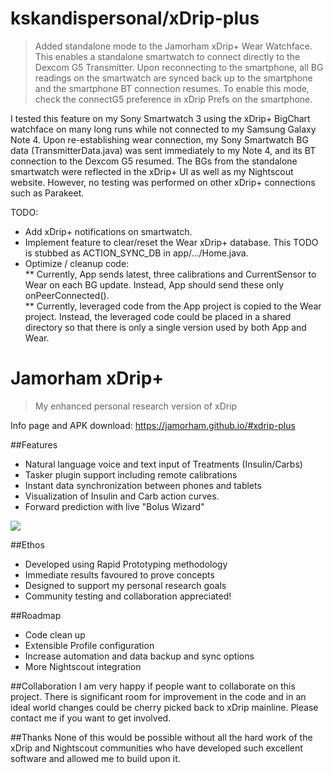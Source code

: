 # kskandispersonal/xDrip-plus
> Added standalone mode to the Jamorham xDrip+ Wear Watchface.  This enables a standalone smartwatch to connect directly to the Dexcom G5 Transmitter.  Upon reconnecting to the smartphone, all BG readings on the smartwatch are synced back up to the smartphone and the smartphone BT connection resumes.  To enable this mode, check the connectG5 preference in xDrip Prefs on the smartphone.

I tested this feature on my Sony Smartwatch 3 using the xDrip+ BigChart watchface on many long runs while not connected to my Samsung Galaxy Note 4.  Upon re-establishing wear connection, my Sony Smartwatch BG data (TransmitterData.java) was sent immediately to my Note 4, and its BT connection to the Dexcom G5 resumed.  The BGs from the standalone smartwatch were reflected in the xDrip+ UI as well as my Nightscout website.  However, no testing was performed on other xDrip+ connections such as Parakeet.

TODO:
* Add xDrip+ notifications on smartwatch.
* Implement feature to clear/reset the Wear xDrip+ database.  This TODO is stubbed as ACTION_SYNC_DB in app/.../Home.java.
* Optimize / cleanup code:  
** Currently, App sends latest, three calibrations and CurrentSensor to Wear on each BG update.  Instead, App should send these only onPeerConnected().    
** Currently, leveraged code from the App project is copied to the Wear project.  Instead, the leveraged code could be placed in a shared directory so that there is only a single version used by both App and Wear.

# Jamorham xDrip+
> My enhanced personal research version of xDrip

 Info page and APK download: https://jamorham.github.io/#xdrip-plus

##Features
* Natural language voice and text input of Treatments (Insulin/Carbs)
* Tasker plugin support including remote calibrations
* Instant data synchronization between phones and tablets
* Visualization of Insulin and Carb action curves.
* Forward prediction with live "Bolus Wizard"
<img align="middle" src="https://jamorham.github.io/images/jamorham-natural-language-treatments-two-web.png">

##Ethos
* Developed using Rapid Prototyping methodology
* Immediate results favoured to prove concepts
* Designed to support my personal research goals
* Community testing and collaboration appreciated!

##Roadmap
* Code clean up
* Extensible Profile configuration
* Increase automation and data backup and sync options
* More Nightscout integration

##Collaboration
I am very happy if people want to collaborate on this project. There is significant room for improvement in the code and in an ideal world changes could be cherry picked back to xDrip mainline. Please contact me if you want to get involved.

##Thanks
None of this would be possible without all the hard work of the xDrip and Nightscout communities who have developed such excellent software and allowed me to build upon it.

